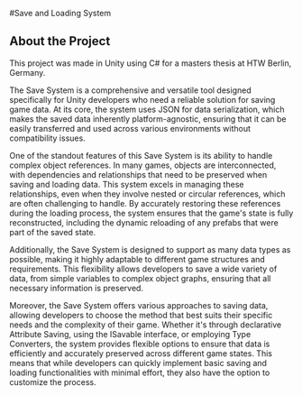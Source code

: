 #Save and Loading System

## About the Project
This project was made in Unity using C# for a masters thesis at HTW Berlin, Germany.

The Save System is a comprehensive and versatile tool designed specifically for Unity developers who need a reliable solution for saving game data. At its core, the system uses JSON for data serialization, which makes the saved data inherently platform-agnostic, ensuring that it can be easily transferred and used across various environments without compatibility issues.

One of the standout features of this Save System is its ability to handle complex object references. In many games, objects are interconnected, with dependencies and relationships that need to be preserved when saving and loading data. This system excels in managing these relationships, even when they involve nested or circular references, which are often challenging to handle. By accurately restoring these references during the loading process, the system ensures that the game's state is fully reconstructed, including the dynamic reloading of any prefabs that were part of the saved state.

Additionally, the Save System is designed to support as many data types as possible, making it highly adaptable to different game structures and requirements. This flexibility allows developers to save a wide variety of data, from simple variables to complex object graphs, ensuring that all necessary information is preserved.

Moreover, the Save System offers various approaches to saving data, allowing developers to choose the method that best suits their specific needs and the complexity of their game. Whether it's through declarative Attribute Saving, using the ISavable interface, or employing Type Converters, the system provides flexible options to ensure that data is efficiently and accurately preserved across different game states. This means that while developers can quickly implement basic saving and loading functionalities with minimal effort, they also have the option to customize the process.
